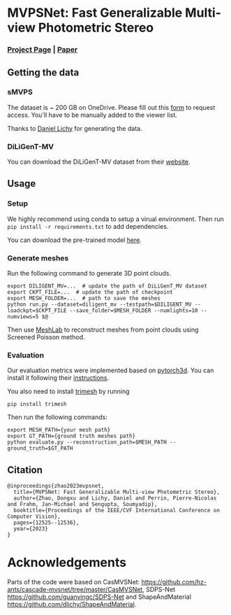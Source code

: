 # MVPSNet: Fast Generalizable Multi-view Photometric Stereo

### [Project Page](https://floralzhao.github.io/mvpsnet.github.io/) | [Paper](https://arxiv.org/abs/2305.11167)

## Getting the data
### sMVPS

The dataset is ~ 200 GB on OneDrive. Please fill out this [form](https://docs.google.com/forms/d/e/1FAIpQLSczkW6A4UsmbjHPssQ_AS3zaYRgXnRti1PhoGWkeR_mJeH4Lw/viewform?usp=sf_link) to request access. You'll have to be manually added to the viewer list.

Thanks to [Daniel Lichy](https://www.cs.umd.edu/~dlichy/) for generating the data.

### DiLiGenT-MV
You can download the DiLiGenT-MV dataset from their [website](https://sites.google.com/site/photometricstereodata/mv).

## Usage
### Setup
We highly recommend using conda to setup a virual environment. Then run `pip install -r requirements.txt` to add dependencies.

You can download the pre-trained model [here](https://drive.google.com/file/d/1FtAAztfJnHJkHAqElMISYaugMrMFFwfv/view?usp=sharing).
### Generate meshes
Run the following command to generate 3D point clouds.

```
export DILIGENT_MV=...  # update the path of DiLiGenT_MV dataset
export CKPT_FILE=...  # update the path of checkpoint
export MESH_FOLDER=...  # path to save the meshes
python run.py --dataset=diligent_mv --testpath=$DILIGENT_MV --loadckpt=$CKPT_FILE --save_folder=$MESH_FOLDER --numlights=10 --numviews=5 $@ 
```

Then use [MeshLab](https://www.meshlab.net/) to reconstruct meshes from point clouds using Screened Poisson method.

### Evaluation
Our evaluation metrics were implemented based on [pytorch3d](https://pytorch3d.org/). You can install it following their [instructions](https://github.com/facebookresearch/pytorch3d/blob/main/INSTALL.md). 

You also need to install [trimesh](https://github.com/mikedh/trimesh) by running
```
pip install trimesh
```

Then run the following commands:
```
export MESH_PATH={your mesh path}
export GT_PATH={ground truth meshes path}
python evaluate.py --reconstruction_path=$MESH_PATH --ground_truth=$GT_PATH
```

## Citation

```
@inproceedings{zhao2023mvpsnet,
  title={MVPSNet: Fast Generalizable Multi-view Photometric Stereo},
  author={Zhao, Dongxu and Lichy, Daniel and Perrin, Pierre-Nicolas and Frahm, Jan-Michael and Sengupta, Soumyadip},
  booktitle={Proceedings of the IEEE/CVF International Conference on Computer Vision},
  pages={12525--12536},
  year={2023}
}
```

# Acknowledgements

Parts of the code were based on CasMVSNet: https://github.com/hz-ants/cascade-mvsnet/tree/master/CasMVSNet, SDPS-Net https://github.com/guanyingc/SDPS-Net and ShapeAndMaterial https://github.com/dlichy/ShapeAndMaterial.
